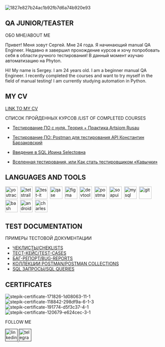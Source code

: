![1827e827b24ac1b92fb7d6a74b920e93](https://github.com/user-attachments/assets/2a7e9d0c-e8bf-4a45-96f5-25a2ff819645)

## QA JUNIOR/TEASTER 

ОБО МНЕ/ABOUT ME

Привет! Меня зовут Сергей. Мне 24 года. Я начинающий manual QA Engineer.
Недавно я завершил прохождение курсов и хочу попробовать себя в области ручного тестирования!
В данный момент изучаю автоматизацию на Phyton.

Hi! My name is Sergey. I am 24 years old. I am a beginner manual QA Engineer.
I recently completed the courses and want to try myself in the field of manual testing!
I am currently studying automation in Python.

## MY CV
[LINK TO MY CV]()

CПИСОК ПРОЙДЕННЫХ КУРСОВ /LIST OF COMPLETED COURSES

- [Тестирование ПО с нуля. Теория + Практика Artsiom Rusau](https://stepik.org/users/483341705/teach)

- [Тестирование ПО: Postman для тестирования API Константин Барзаковский](https://stepik.org/course/120679/syllabus)

- [Введение в SQL Ирина Selectовна](https://stepik.org/course/191774/info)

- [Вселенная тестирования, или Как стать тестировщиком «Кавычки»](https://stepik.org/course/118842/info)


## LANGUAGES AND TOOLS 
<div>
  <img src="https://upload.wikimedia.org/wikipedia/commons/thumb/8/8d/YouTrack_Icon.svg/1024px-YouTrack_Icon.svg.png?20200803082248" title="youtrack" alt="youtrack" width="40" height="40"/>&nbsp
  <img src="https://codahosted.io/packs/21236/unversioned/assets/LOGO/ba1091c59bab89cd2fd0f289622731fe16113d7b00905abe64759c313a4b73b76c1b0426076ed76cb74752234c734131df46992d5b8b48fc13e264240e4f7119f736cfeb64df36ded54b5cbf6198b9cadedf18dd0cac5c7dbcd16e6336c29363cd1292ba" title="testrail" alt="tetstrail" width="40" height="40"/>&nbsp
  <img src="https://docs.testit.software/images/testit_logo_icon_blue.png" title="test-it" alt="test-it" width="40" height="40"/>&nbsp
  <img src="https://luna1.co/eb0187.png" title="qase" alt="qase" width="40" height="40"/>&nbsp
  <img src="https://cdn.jsdelivr.net/gh/devicons/devicon/icons/figma/figma-original.svg" title="figma" alt="figma" width="40" height="40"/>&nbsp
  <img src="https://d33wubrfki0l68.cloudfront.net/38b5c953a4667366685d55db55d057c86db1fc54/a0fdc/static/acae6b24d940347661ca901ea07f47c1/chrome-dev-logo-icon.png" title="devtools" alt="devtools" width="40" height="40"/>&nbsp
  <img src="https://www.vectorlogo.zone/logos/getpostman/getpostman-icon.svg" title="postman" alt="postman" width="40" height="40"/>&nbsp
  <img src="https://static0.smartbear.co/smartbearbrand/media/images/home/soapui-icon.svg" title="soapui" alt="soapui" width="40" height="40"/>&nbsp
  <img src="https://cdn.jsdelivr.net/gh/devicons/devicon/icons/mysql/mysql-original.svg" title="mysql" alt="mysql" width="40" height="40"/>&nbsp
  <img src="https://cdn.jsdelivr.net/gh/devicons/devicon/icons/git/git-original.svg" title="git" alt="git" width="40" height="40"/>&nbsp
  <img src="https://upload.wikimedia.org/wikipedia/commons/thumb/4/4b/Bash_Logo_Colored.svg/1024px-Bash_Logo_Colored.svg.png?20180723054350" title="bash" alt="bash" width="40" height="40"/>&nbsp
  <img src="https://cdn.jsdelivr.net/gh/devicons/devicon/icons/androidstudio/androidstudio-original.svg" title="android-studio" alt="android-studio" width="40" height="40"/>&nbsp
  <img src="https://cdn.icon-icons.com/icons2/3053/PNG/512/charles_proxy_macos_bigsur_icon_190302.png" title="charles-proxy" alt="charles-proxy" width="40" height="40"/>&nbsp
</div>

  




## TEST DOCUMENTATION 

ПРИМЕРЫ ТЕСТОВОЙ ДОКУМЕНТАЦИИ 

- [ЧЕКЛИСТЫ/CHEKLISTS]()
- [ТЕСТ-КЕЙС/TEST-CASES]()
- [БАГ-РЕПОРТ/BUG-REPORTS]()
- [КОЛЛЕКЦИИ POSTMAN/POSTMAN COLLECTIONS]() 
- [SQL ЗАПРОСЫ/SQL QUERIES]()

## CERTIFICATES

![stepik-certificate-171826-1d08063-11-1](https://github.com/user-attachments/assets/13521103-aca0-49d9-8172-9499e104ebc9)
![stepik-certificate-118842-298df9a-6-1-3](https://github.com/user-attachments/assets/b27d95e3-2211-4eb8-9754-572d564d060d)
![stepik-certificate-191774-d5f3c37-4-1](https://github.com/user-attachments/assets/ba6421b1-c5cf-4636-9651-7ef91536220a)
![stepik-certificate-120679-e624cec-3-1](https://github.com/user-attachments/assets/25a7e390-34f8-4d18-8659-9b34090ae386)


FOLLOW ME 
  <div id="badges">
    <a href="" target="_blank">
      <img src="https://cdn-icons-png.flaticon.com/512/2504/2504799.png" width="40" height="40" alt="linkedin" />
    </a>
    <a href="" target="_blank">
      <img src="https://cdn-icons-png.flaticon.com/512/2111/2111646.png" width="40" height="40" alt="telegram" />
    </a>
  </div>



